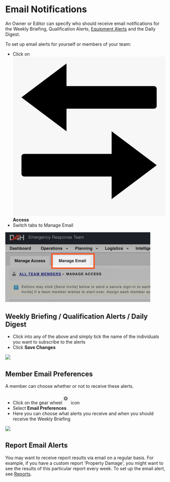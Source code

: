 # Email Notifications

An Owner or Editor can specify who should receive email notifications for the Weekly Briefing, Qualification Alerts, [Equipment Alerts](equipment-alerts.md) and the Daily Digest.    
  
To set up email alerts for yourself or members of your team:

* Click on ![Image Placeholder](../../.gitbook/assets/access-logo.png) **Access**
* Switch tabs to Manage Email 

![](../../.gitbook/assets/manage-email.png)

## Weekly Briefing / Qualification Alerts / Daily Digest 

* Click into any of the above and simply tick the name of the individuals you want to subscribe to the alerts
* Click **Save Changes** 

![](../../.gitbook/assets/weekly-briefing.gif)

## Member Email Preferences

A member can choose whether or not to receive these alerts.

* Click on the gear wheel![](../../.gitbook/assets/gear-icon.png) icon
* Select **Email Preferences**
* Here you can choose what alerts you receive and when you should receive the Weekly Briefing 

![](../../.gitbook/assets/member-email-preferences.gif)

## Report Email Alerts

You may want to receive report results via email on a regular basis. For example, if you have a custom report 'Property Damage', you might want to see the results of this particular report every week. To set up the email alert, see [Reports](../reports/).  
  


